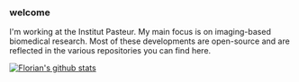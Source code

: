 ### welcome

I'm working at the Institut Pasteur. My main focus is on imaging-based biomedical research. Most of these developments are open-source and are reflected in the various repositories you can find here. 

[![Florian's github stats](https://github-readme-stats.vercel.app/api?username=muellerflorian&theme=dracula)](https://github.com/muellerflorian/github-readme-stats)

<!--
**muellerflorian/muellerflorian** is a ✨ _special_ ✨ repository because its `README.md` (this file) appears on your GitHub profile.
[![Top Langs](https://github-readme-stats.vercel.app/api/top-langs/?username=muellerflorian&theme=dracula))](https://github.com/muellerflorian/github-readme-stats)


Here are some ideas to get you started:

- 🔭 I’m currently working on ...
- 🌱 I’m currently learning ...
- 👯 I’m looking to collaborate on ...
- 🤔 I’m looking for help with ...
- 💬 Ask me about ...
- 📫 How to reach me: ...
- 😄 Pronouns: ...
- ⚡ Fun fact: ...
-->
